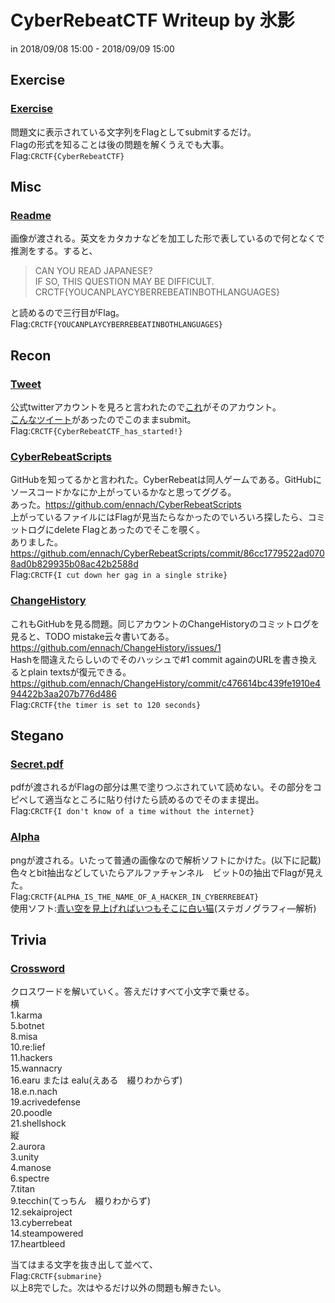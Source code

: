 # CyberRebeatCTF  Writeup by 氷影
  in 2018/09/08 15:00 - 2018/09/09 15:00
## Exercise
### [Exercise](https://cyberrebeat.adctf.online/ja/contests/2/problems/16)  
  問題文に表示されている文字列をFlagとしてsubmitするだけ。  
  Flagの形式を知ることは後の問題を解くうえでも大事。  
  Flag:`CRCTF{CyberRebeatCTF}`
 
## Misc
### [Readme](https://cyberrebeat.adctf.online/ja/contests/2/problems/5/problem_attachments/10)
  画像が渡される。英文をカタカナなどを加工した形で表しているので何となくで推測をする。すると、
  >CAN YOU READ JAPANESE?  
  >IF SO, THIS QUESTION MAY BE DIFFICULT.  
  >CRCTF{YOUCANPLAYCYBERREBEATINBOTHLANGUAGES}   
  
  と読めるので三行目がFlag。  
  Flag:`CRCTF{YOUCANPLAYCYBERREBEATINBOTHLANGUAGES}`
  
## Recon
### [Tweet](https://cyberrebeat.adctf.online/ja/contests/2/problems/18)
  公式twitterアカウントを見ろと言われたので[これ](https://cyberrebeat.adctf.online/ja/contests/2/problems/18)がそのアカウント。  
  [こんなツイート](https://twitter.com/CyberRebeat/status/1038306822602416128)があったのでこのままsubmit。　　
  Flag:`CRCTF{CyberRebeatCTF_has_started!}`
  
### [CyberRebeatScripts](https://cyberrebeat.adctf.online/ja/contests/2/problems/19)  
  GitHubを知ってるかと言われた。CyberRebeatは同人ゲームである。GitHubにソースコードかなにか上がっているかなと思ってググる。  
  あった。<https://github.com/ennach/CyberRebeatScripts>   
  上がっているファイルにはFlagが見当たらなかったのでいろいろ探したら、コミットログにdelete Flagとあったのでそこを覗く。  
  ありました。<https://github.com/ennach/CyberRebeatScripts/commit/86cc1779522ad0708ad0b829935b08ac42b2588d>  
  Flag:`CRCTF{I cut down her gag in a single strike}`
  
### [ChangeHistory](https://cyberrebeat.adctf.online/ja/contests/2/problems/21)
  これもGitHubを見る問題。同じアカウントのChangeHistoryのコミットログを見ると、TODO mistake云々書いてある。<https://github.com/ennach/ChangeHistory/issues/1>   
  Hashを間違えたらしいのでそのハッシュで#1 commit againのURLを書き換えるとplain textsが復元できる。  
  <https://github.com/ennach/ChangeHistory/commit/c476614bc439fe1910e494422b3aa207b776d486>  
  Flag:`CRCTF{the timer is set to 120 seconds}`
  
## Stegano
### [Secret.pdf](https://cyberrebeat.adctf.online/ja/contests/2/problems/6)
  pdfが渡されるがFlagの部分は黒で塗りつぶされていて読めない。その部分をコピペして適当なところに貼り付けたら読めるのでそのまま提出。  
  Flag:`CRCTF{I don't know of a time without the internet}`
  
### [Alpha](https://cyberrebeat.adctf.online/ja/contests/2/problems/7)
  pngが渡される。いたって普通の画像なので解析ソフトにかけた。(以下に記載)  
  色々とbit抽出などしていたらアルファチャンネル　ビット0の抽出でFlagが見えた。  
  Flag:`CRCTF{ALPHA_IS_THE_NAME_OF_A_HACKER_IN_CYBERREBEAT}`  
  使用ソフト:[青い空を見上げればいつもそこに白い猫](https://digitaltravesia.jp/usamimihurricane/webhelp/_RESOURCE/MenuItem/another/anotherAoZoraSiroNeko.html)(ステガノグラフィ―解析)
## Trivia
### [Crossword](https://cyberrebeat.adctf.online/ja/contests/2/problems/17)
  クロスワードを解いていく。答えだけすべて小文字で乗せる。  
  横  
  1.karma  
  5.botnet  
  8.misa  
  10.re:lief  
  11.hackers  
  15.wannacry  
  16.earu または ealu(えある　綴りわからず)  
  18.e.n.nach  
  19.acrivedefense  
  20.poodle  
  21.shellshock  
  縦  
  2.aurora  
  3.unity  
  4.manose  
  6.spectre  
  7.titan  
  9.tecchin(てっちん　綴りわからず)  
  12.sekaiproject  
  13.cyberrebeat  
  14.steampowered  
  17.heartbleed  
  
  当てはまる文字を抜き出して並べて、  
  Flag:`CRCTF{submarine}`  
  以上8完でした。次はやるだけ以外の問題も解きたい。
